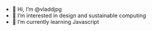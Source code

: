- 👋 Hi, I’m @vladdjpg
- 👀 I’m interested in design and sustainable computing
- 🌱 I’m currently learning Javascript

<!---
vladdjpg/vladdjpg is a ✨ special ✨ repository because its `README.md` (this file) appears on your GitHub profile.
You can click the Preview link to take a look at your changes.
--->
